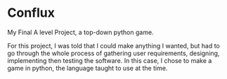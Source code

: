 # Conflux
My Final A level Project, a top-down python game. 

For this project, I was told that I could make anything I wanted, but had to go through the whole process of gathering user requirements,
designing, implementing then testing the software. In this case, I chose to make a game in python, the language taught to use at the time.


